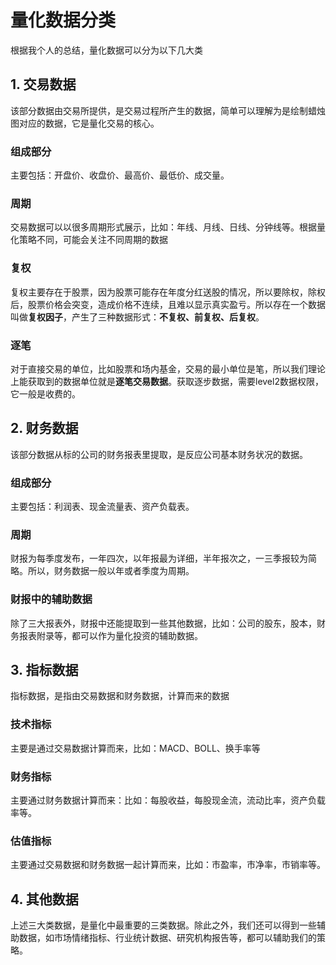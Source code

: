 # 量化数据分类

根据我个人的总结，量化数据可以分为以下几大类

## 1. 交易数据

该部分数据由交易所提供，是交易过程所产生的数据，简单可以理解为是绘制蜡烛图对应的数据，它是量化交易的核心。

### 组成部分

主要包括：开盘价、收盘价、最高价、最低价、成交量。

### 周期

交易数据可以以很多周期形式展示，比如：年线、月线、日线、分钟线等。根据量化策略不同，可能会关注不同周期的数据

### 复权

复权主要存在于股票，因为股票可能存在年度分红送股的情况，所以要除权，除权后，股票价格会突变，造成价格不连续，且难以显示真实盈亏。所以存在一个数据叫做**复权因子**，产生了三种数据形式：**不复权、前复权、后复权**。

### 逐笔

对于直接交易的单位，比如股票和场内基金，交易的最小单位是笔，所以我们理论上能获取到的数据单位就是**逐笔交易数据**。获取逐步数据，需要level2数据权限，它一般是收费的。

## 2. 财务数据

该部分数据从标的公司的财务报表里提取，是反应公司基本财务状况的数据。

### 组成部分

主要包括：利润表、现金流量表、资产负载表。

### 周期

财报为每季度发布，一年四次，以年报最为详细，半年报次之，一三季报较为简略。所以，财务数据一般以年或者季度为周期。

### 财报中的辅助数据

除了三大报表外，财报中还能提取到一些其他数据，比如：公司的股东，股本，财务报表附录等，都可以作为量化投资的辅助数据。

## 3. 指标数据

指标数据，是指由交易数据和财务数据，计算而来的数据

### 技术指标

主要是通过交易数据计算而来，比如：MACD、BOLL、换手率等

### 财务指标

主要通过财务数据计算而来：比如：每股收益，每股现金流，流动比率，资产负载率等。

### 估值指标

主要通过交易数据和财务数据一起计算而来，比如：市盈率，市净率，市销率等。

## 4. 其他数据

上述三大类数据，是量化中最重要的三类数据。除此之外，我们还可以得到一些辅助数据，如市场情绪指标、行业统计数据、研究机构报告等，都可以辅助我们的策略。

